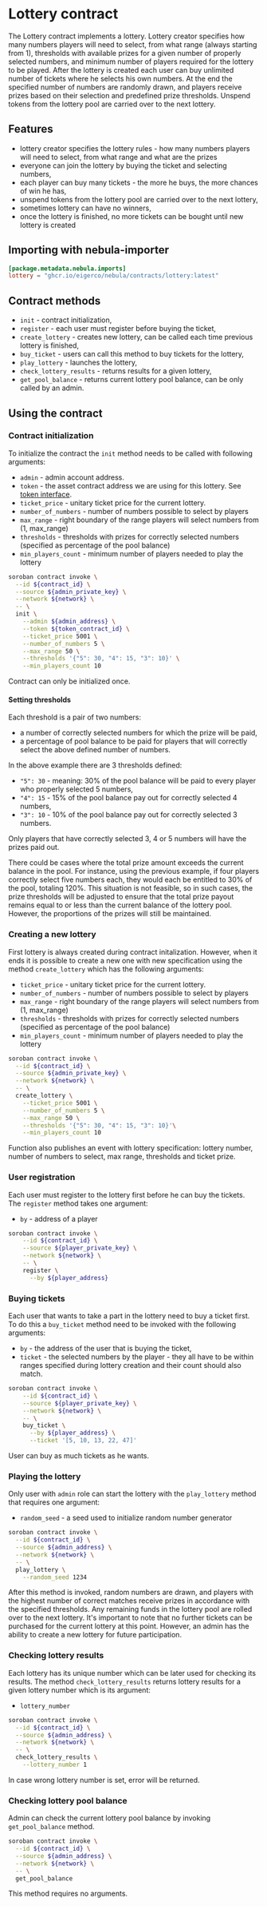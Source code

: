 # Lottery contract

The Lottery contract implements a lottery. Lottery creator specifies how many numbers players will need to select, from what range (always starting from 1), thresholds with available prizes for a given number of properly selected numbers, and minimum number of players required for the lottery to be played. After the lottery is created each user can buy unlimited number of tickets where he selects his own numbers. At the end the specified number of numbers are randomly drawn, and players receive prizes based on their selection and predefined prize thresholds. Unspend tokens from the lottery pool are carried over to the next lottery.

## Features

* lottery creator specifies the lottery rules - how many numbers players will need to select, from what range and what are the prizes
* everyone can join the lottery by buying the ticket and selecting numbers,
* each player can buy many tickets - the more he buys, the more chances of win he has,
* unspend tokens from the lottery pool are carried over to the next lottery,
* sometimes lottery can have no winners,
* once the lottery is finished, no more tickets can be bought until new lottery is created


## Importing with nebula-importer

````toml
[package.metadata.nebula.imports]
lottery = "ghcr.io/eigerco/nebula/contracts/lottery:latest"
````

## Contract methods

* `init` - contract initialization,
* `register` - each user must register before buying the ticket,
* `create_lottery` - creates new lottery, can be called each time previous lottery is finished,
* `buy_ticket` - users can call this method to buy tickets for the lottery,
* `play_lottery` - launches the lottery,
* `check_lottery_results` - returns results for a given lottery,
* `get_pool_balance` - returns current lottery pool balance, can be only called by an admin.

## Using the contract

### Contract initialization

To initialize the contract the `init` method needs to be called with following arguments:
* `admin` - admin account address.
* `token` - the asset contract address we are using for this lottery. See [token interface](https://soroban.stellar.org/docs/reference/interfaces/token-interface).
* `ticket_price` - unitary ticket price for the current lottery.
* `number_of_numbers` - number of numbers possible to select by players
* `max_range` - right boundary of the range players will select numbers from (1, max_range)
* `thresholds` - thresholds with prizes for correctly selected numbers (specified as percentage of the pool balance)
* `min_players_count` - minimum number of players needed to play the lottery

```bash
soroban contract invoke \
  --id ${contract_id} \
  --source ${admin_private_key} \
  --network ${network} \
  -- \
  init \
    --admin ${admin_address} \
    --token ${token_contract_id} \
    --ticket_price 5001 \
    --number_of_numbers 5 \
    --max_range 50 \
    --thresholds '{"5": 30, "4": 15, "3": 10}' \
    --min_players_count 10
```
Contract can only be initialized once.

#### Setting thresholds

Each threshold is a pair of two numbers:
* a number of correctly selected numbers for which the prize will be paid,
* a percentage of pool balance to be paid for players that will correctly select the above defined number of numbers.

In the above example there are 3 thresholds defined:
* `"5": 30` - meaning: 30% of the pool balance will be paid to every player who properly selected 5 numbers,
* `"4": 15` - 15% of the pool balance pay out for correctly selected 4 numbers,
* `"3": 10` - 10% of the pool balance pay out for correctly selected 3 numbers.

Only players that have correctly selected 3, 4 or 5 numbers will have the prizes paid out.

There could be cases where the total prize amount exceeds the current balance in the pool. For instance, using the previous example, if four players correctly select five numbers each, they would each be entitled to 30% of the pool, totaling 120%. This situation is not feasible, so in such cases, the prize thresholds will be adjusted to ensure that the total prize payout remains equal to or less than the current balance of the lottery pool. However, the proportions of the prizes will still be maintained.

### Creating a new lottery

First lottery is always created during contract initalization. However, when it ends it is possible to create a new one with new specification using the method `create_lottery` which has the following arguments:
* `ticket_price` - unitary ticket price for the current lottery.
* `number_of_numbers` - number of numbers possible to select by players
* `max_range` - right boundary of the range players will select numbers from (1, max_range)
* `thresholds` - thresholds with prizes for correctly selected numbers (specified as percentage of the pool balance)
* `min_players_count` - minimum number of players needed to play the lottery

```bash
soroban contract invoke \
  --id ${contract_id} \
  --source ${admin_private_key} \
  --network ${network} \
  -- \
  create_lottery \
    --ticket_price 5001 \
    --number_of_numbers 5 \
    --max_range 50 \
    --thresholds '{"5": 30, "4": 15, "3": 10}'\
    --min_players_count 10
```
Function also publishes an event with lottery specification: lottery number, number of numbers to select, max range, thresholds and ticket prize.

### User registration

Each user must register to the lottery first before he can buy the tickets. The `register` method takes one argument:
* `by` - address of a player

```bash
soroban contract invoke \
    --id ${contract_id} \
    --source ${player_private_key} \
    --network ${network} \
    -- \
    register \
      --by ${player_address}
```

### Buying tickets

Each user that wants to take a part in the lottery need to buy a ticket first. To do this a `buy_ticket` method need to be invoked with the following arguments:
* `by` - the address of the user that is buying the ticket,
* `ticket` - the selected numbers by the player - they all have to be within ranges specified during lottery creation and their count should also match.


```bash
soroban contract invoke \
    --id ${contract_id} \
    --source ${player_private_key} \
    --network ${network} \
    -- \
    buy_ticket \
      --by ${player_address} \
      --ticket '[5, 10, 13, 22, 47]'
```
User can buy as much tickets as he wants.

### Playing the lottery

Only user with `admin` role can start the lottery with the `play_lottery` method that requires one argument:
* `random_seed` - a seed used to initialize random number generator

```bash
soroban contract invoke \
  --id ${contract_id} \
  --source ${admin_address} \
  --network ${network} \
  -- \
  play_lottery \
    --random_seed 1234
```
After this method is invoked, random numbers are drawn, and players with the highest number of correct matches receive prizes in accordance with the specified thresholds. Any remaining funds in the lottery pool are rolled over to the next lottery. It's important to note that no further tickets can be purchased for the current lottery at this point. However, an admin has the ability to create a new lottery for future participation.

### Checking lottery results

Each lottery has its unique number which can be later used for checking its results. The method `check_lottery_results` returns lottery results for a given lottery number which is its argument:
* `lottery_number`

```bash
soroban contract invoke \
  --id ${contract_id} \
  --source ${admin_address} \
  --network ${network} \
  -- \
  check_lottery_results \
    --lottery_number 1
```
In case wrong lottery number is set, error will be returned.

### Checking lottery pool balance

Admin can check the current lottery pool balance by invoking `get_pool_balance` method.
```bash
soroban contract invoke \
  --id ${contract_id} \
  --source ${admin_address} \
  --network ${network} \
  -- \
  get_pool_balance
```
This method requires no arguments.
